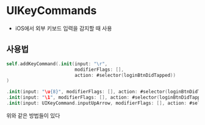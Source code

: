 # UIKeyCommands
- iOS에서 외부 키보드 입력을 감지할 때 사용           

## 사용법     
```swift
self.addKeyCommand(.init(input: "\r",
                         modifierFlags: [],
                         action: #selector(loginBtnDidTapped))
)
```     

```swift
.init(input: "\u{8}", modifierFlags: [], action: #selector(loginBtnDidTapped)
.init(input: "\1", modifierFlags: [], action: #selector(loginBtnDidTapped)
.init(input: UIKeyCommand.inputUpArrow, modifierFlags: [], action: #selector(loginBtnDidTapped)
```      
위와 같은 방법들이 있다     
